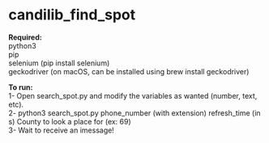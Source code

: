 # candilib_find_spot


**Required:**\
python3\
pip\
selenium (pip install selenium)\
geckodriver (on macOS, can be installed using brew install geckodriver)

**To run:**\
1- Open search_spot.py and modify the variables as wanted (number, text, etc).\
2- python3 search_spot.py phone_number (with extension) refresh_time (in s) County to look a place for (ex: 69)\
3- Wait to receive an imessage!
